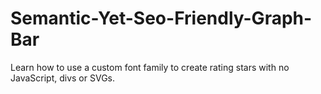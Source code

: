 # Semantic-Yet-Seo-Friendly-Graph-Bar
Learn how to use a custom font family to create rating stars with no JavaScript, divs or SVGs.
